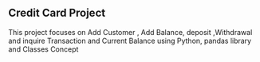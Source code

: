 ## Credit Card Project 
This project focuses on Add Customer , Add Balance, deposit ,Withdrawal and inquire Transaction and Current Balance using Python, pandas library and Classes Concept
